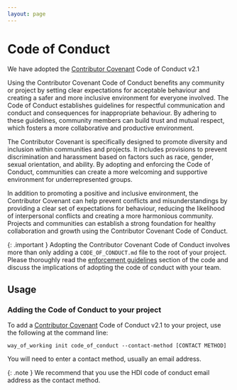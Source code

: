 ```yaml
---
layout: page
---
```

# Code of Conduct

We have adopted the [Contributor Covenant](https://www.contributor-covenant.org/version/2/1/code_of_conduct/) Code of Conduct v2.1

Using the Contributor Covenant Code of Conduct benefits any community or project by setting clear expectations for acceptable behaviour and creating a safer and more inclusive environment for everyone involved.
The Code of Conduct establishes guidelines for respectful communication and conduct and consequences for inappropriate behaviour. By adhering to these guidelines, community members can build trust and mutual respect, which fosters a more collaborative and productive environment.

The Contributor Covenant is specifically designed to promote diversity and inclusion within communities and projects. It includes provisions to prevent discrimination and harassment based on factors such as race, gender, sexual orientation, and ability. By adopting and enforcing the Code of Conduct, communities can create a more welcoming and supportive environment for underrepresented groups.

In addition to promoting a positive and inclusive environment, the Contributor Covenant can help prevent conflicts and misunderstandings by providing a clear set of expectations for behaviour, reducing the likelihood of interpersonal conflicts and creating a more harmonious community.
Projects and communities can establish a strong foundation for healthy collaboration and growth using the Contributor Covenant Code of Conduct.

{: .important }
Adopting the Contributor Covenant Code of Conduct involves more than only adding a `CODE_OF_CONDUCT.md` file to the root of your project.
Please thoroughly read the [enforcement guidelines](https://www.contributor-covenant.org/version/2/1/code_of_conduct/#enforcement-guidelines) section of the code and discuss the implications of adopting the code of conduct with your team.

## Usage

### Adding the Code of Conduct to your project

To add a [Contributor Covenant](https://www.contributor-covenant.org/version/2/1/code_of_conduct/) Code of Conduct v2.1 to your project, use the following at the command line:

    way_of_working init code_of_conduct --contact-method [CONTACT METHOD]

You will need to enter a contact method, usually an email address.

{: .note }
We recommend that you use the HDI code of conduct email address as the contact method.
